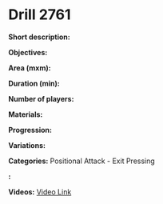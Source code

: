# Drill 2761

**Short description:**


**Objectives:**


**Area (mxm):**


**Duration (min):**


**Number of players:**


**Materials:**


**Progression:**


**Variations:**


**Categories:**
Positional Attack - Exit Pressing

**:**


**Videos:**
[Video Link](https://www.youtube.com/embed/XRxY5c-GJh0)

